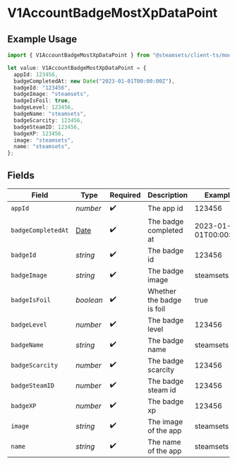 # V1AccountBadgeMostXpDataPoint

## Example Usage

```typescript
import { V1AccountBadgeMostXpDataPoint } from "@steamsets/client-ts/models/components";

let value: V1AccountBadgeMostXpDataPoint = {
  appId: 123456,
  badgeCompletedAt: new Date("2023-01-01T00:00:00Z"),
  badgeId: "123456",
  badgeImage: "steamsets",
  badgeIsFoil: true,
  badgeLevel: 123456,
  badgeName: "steamsets",
  badgeScarcity: 123456,
  badgeSteamID: 123456,
  badgeXP: 123456,
  image: "steamsets",
  name: "steamsets",
};
```

## Fields

| Field                                                                                         | Type                                                                                          | Required                                                                                      | Description                                                                                   | Example                                                                                       |
| --------------------------------------------------------------------------------------------- | --------------------------------------------------------------------------------------------- | --------------------------------------------------------------------------------------------- | --------------------------------------------------------------------------------------------- | --------------------------------------------------------------------------------------------- |
| `appId`                                                                                       | *number*                                                                                      | :heavy_check_mark:                                                                            | The app id                                                                                    | 123456                                                                                        |
| `badgeCompletedAt`                                                                            | [Date](https://developer.mozilla.org/en-US/docs/Web/JavaScript/Reference/Global_Objects/Date) | :heavy_check_mark:                                                                            | The badge completed at                                                                        | 2023-01-01T00:00:00Z                                                                          |
| `badgeId`                                                                                     | *string*                                                                                      | :heavy_check_mark:                                                                            | The badge id                                                                                  | 123456                                                                                        |
| `badgeImage`                                                                                  | *string*                                                                                      | :heavy_check_mark:                                                                            | The badge image                                                                               | steamsets                                                                                     |
| `badgeIsFoil`                                                                                 | *boolean*                                                                                     | :heavy_check_mark:                                                                            | Whether the badge is foil                                                                     | true                                                                                          |
| `badgeLevel`                                                                                  | *number*                                                                                      | :heavy_check_mark:                                                                            | The badge level                                                                               | 123456                                                                                        |
| `badgeName`                                                                                   | *string*                                                                                      | :heavy_check_mark:                                                                            | The badge name                                                                                | steamsets                                                                                     |
| `badgeScarcity`                                                                               | *number*                                                                                      | :heavy_check_mark:                                                                            | The badge scarcity                                                                            | 123456                                                                                        |
| `badgeSteamID`                                                                                | *number*                                                                                      | :heavy_check_mark:                                                                            | The badge steam id                                                                            | 123456                                                                                        |
| `badgeXP`                                                                                     | *number*                                                                                      | :heavy_check_mark:                                                                            | The badge xp                                                                                  | 123456                                                                                        |
| `image`                                                                                       | *string*                                                                                      | :heavy_check_mark:                                                                            | The image of the app                                                                          | steamsets                                                                                     |
| `name`                                                                                        | *string*                                                                                      | :heavy_check_mark:                                                                            | The name of the app                                                                           | steamsets                                                                                     |
